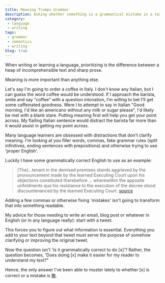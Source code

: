 ```yaml
---
title: Meaning Trumps Grammar
description: Asking whether something is a grammatical mistake in a text is the wrong question, focus on meaning instead.
category:
 - language
 - writing
tags:
 - grammar
 - semantics
 - writing
blog: true   
---
```


When writing or learning a language, prioritizing is the difference between a heap of incomprehensible text and sharp prose.

Meaning is more important than anything else.

Let's say I'm going to order a coffee in Italy. I don't know any Italian, but I can guess the word coffee would be understood. If I approach the barista, smile and say "coffee" with a question intonation, I'm willing to bet I'll get some caffeinated goodness. Were I to attempt to say in Italian "Good morning, I'd like an americano without any milk or sugar please", I'd likely be met with a blank stare. Putting meaning first will help you get your point across. My flailing Italian sentence would distract the barista far more than it would assist in getting my point across.

Many language learners are obsessed with distractions that don't clarify meaning. I'm looking at you filler words, commas, fake grammar rules (split infinitives, ending sentences with prepositions) and otherwise trying to use 'proper English'.

Luckily I have some grammatically correct English to use as an example:

>[The]...tenant in the demised premises stands aggrieved by the pronouncement made by the learned Executing Court upon his objections constituted therebefore ... wherewithin the apposite unfoldments qua his resistance to the execution of the decree stood discountenanced by the learned Executing Court.  [source][0]

Adding a few commas or otherwise fixing 'mistakes' isn't going to transform that into something readable.

My advice for those needing to write an email, blog post or whatever in English (or in any language really): start with a tweet.

This forces you to figure out what information is essential. Everything you add to your text beyond that tweet must serve the purpose of somehow clarifying or improving the original tweet.

Now the question isn't 'Is it grammatically correct to do [x]'? Rather, the question becomes, 'Does doing [x] make it easier for my reader to understand my text?"

Hence, the only answer I've been able to muster lately to whether [x] is correct or a mistake is [無][1].

[0]: https://www.theguardian.com/world/2017/apr/20/hereat-wherewithin-convoluted-indian-court-ruling-has-lawyers-baffled
[1]: https://en.wikipedia.org/wiki/Mu_(negative)
